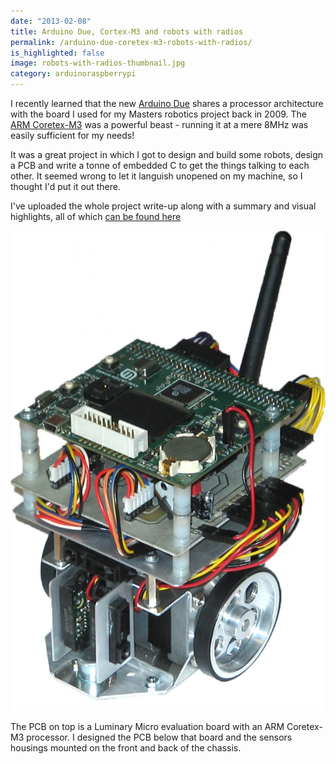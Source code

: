 ```yaml
---
date: "2013-02-08"
title: Arduino Due, Cortex-M3 and robots with radios
permalink: /arduino-due-coretex-m3-robots-with-radios/
is_highlighted: false
image: robots-with-radios-thumbnail.jpg
category: arduinoraspberrypi
---
```

I recently learned that the new <a title="Arduino Due" href="http://arduino.cc/en/Main/ArduinoBoardDue" target="_blank">Arduino Due</a> shares a processor architecture with the board I used for my Masters robotics project back in 2009. The <a title="ARM Coretex-M3" href="http://www.arm.com/products/processors/cortex-m/cortex-m3.php" target="_blank">ARM Coretex-M3</a> was a powerful beast - running it at a mere 8MHz was easily sufficient for my needs!

It was a great project in which I got to design and build some robots, design a PCB and write a tonne of embedded C to get the things talking to each other. It seemed wrong to let it languish unopened on my machine, so I thought I'd put it out there.

I've uploaded the whole project write-up along with a summary and visual highlights, all of which [can be found here](/cooperative-mobile-robots-meng-project/)

![Mobile robot with ARM coretex M3 processor, as found in the Arduino Due](/img/mobile-robot.jpg)

The PCB on top is a Luminary Micro evaluation board with an ARM Coretex-M3 processor. I designed the PCB below that board and the sensors housings mounted on the front and back of the chassis.
